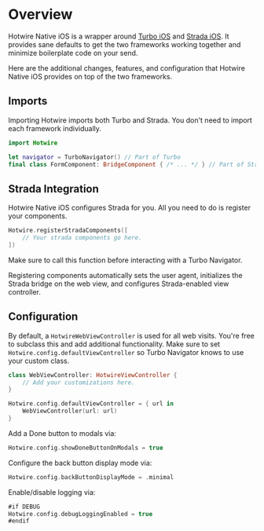 # Overview

Hotwire Native iOS is a wrapper around [Turbo iOS](https://github.com/hotwired/turbo-ios) and [Strada iOS](https://github.com/hotwired/strada-ios). It provides sane defaults to get the two frameworks working together and minimize boilerplate code on your send.

Here are the additional changes, features, and configuration that Hotwire Native iOS provides on top of the two frameworks.

## Imports

Importing Hotwire imports both Turbo and Strada. You don't need to import each framework individually.

```swift
import Hotwire

let navigator = TurboNavigator() // Part of Turbo
final class FormComponent: BridgeComponent { /* ... */ } // Part of Strada
```

## Strada Integration

Hotwire Native iOS configures Strada for you. All you need to do is register your components.

```swift
Hotwire.registerStradaComponents([
    // Your strada components go here.
])
```

Make sure to call this function before interacting with a Turbo Navigator.

Registering components automatically sets the user agent, initializes the Strada bridge on the web view, and configures Strada-enabled view controller.

## Configuration

By default, a `HotwireWebViewController` is used for all web visits. You're free to subclass this and add additional functionality. Make sure to set `Hotwire.config.defaultViewController` so Turbo Navigator knows to use your custom class.

```swift
class WebViewController: HotwireViewController {
    // Add your customizations here.
}

Hotwire.config.defaultViewController = { url in
    WebViewController(url: url)
}
```

Add a Done button to modals via:

```swift
Hotwire.config.showDoneButtonOnModals = true
```

Configure the back button display mode via:

```swift
Hotwire.config.backButtonDisplayMode = .minimal
```

Enable/disable logging via:

```swift
#if DEBUG
Hotwire.config.debugLoggingEnabled = true
#endif
```
